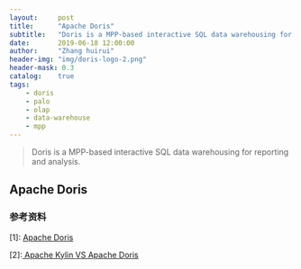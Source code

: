 ```yaml
---
layout:     post
title:      "Apache Doris"
subtitle:   "Doris is a MPP-based interactive SQL data warehousing for reporting and analysis."
date:       2019-06-18 12:00:00
author:     "Zhang huirui"
header-img: "img/doris-logo-2.png"
header-mask: 0.3
catalog:    true
tags:
    - doris
    - palo
    - olap
    - data-warehouse
    - mpp    
---
```


> Doris is a MPP-based interactive SQL data warehousing for reporting and analysis.

## Apache Doris





### 参考资料

[1]: [Apache Doris](http://doris.incubator.apache.org/)

[2]:[ Apache Kylin VS Apache Doris](https://blog.bcmeng.com/post/apache-kylin-vs-baidu-palo.html)
